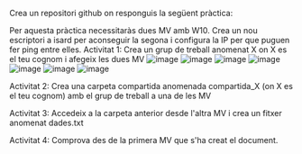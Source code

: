 Crea un repositori github on responguis la següent pràctica:

Per aquesta pràctica necessitaràs dues MV amb W10. Crea un nou escriptori a isard per aconseguir la segona i configura la IP per que puguen fer ping entre elles.
Activitat 1:
Crea un grup de treball anomenat X on X es el teu cognom i afegeix les dues MV
![image](https://github.com/user-attachments/assets/d3192732-b028-49c4-a911-528e59012a0d)
![image](https://github.com/user-attachments/assets/4d93dd61-18f2-40cd-b98f-78628d33598b)
![image](https://github.com/user-attachments/assets/07deab85-55c2-4cb6-9f4b-915851dc00b2)
![image](https://github.com/user-attachments/assets/d330452f-ec97-4c44-a3a4-4e6a32249f9c)
![image](https://github.com/user-attachments/assets/8068f577-cca6-4557-b243-7b1a30eb0f15)
![image](https://github.com/user-attachments/assets/5b56a3c7-ee11-49f1-b8af-8fe0891c418c)
![image](https://github.com/user-attachments/assets/e6bfb754-435e-4c62-afc6-bdac74a7e245)

Activitat 2:
Crea una carpeta compartida anomenada compartida_X (on X es el teu cognom) amb el grup de treball a una de les MV

Activitat 3:
Accedeix a la carpeta anterior desde l'altra MV i crea un fitxer anomenat dades.txt

Activitat 4:
Comprova des de la primera MV que s'ha creat el document.
